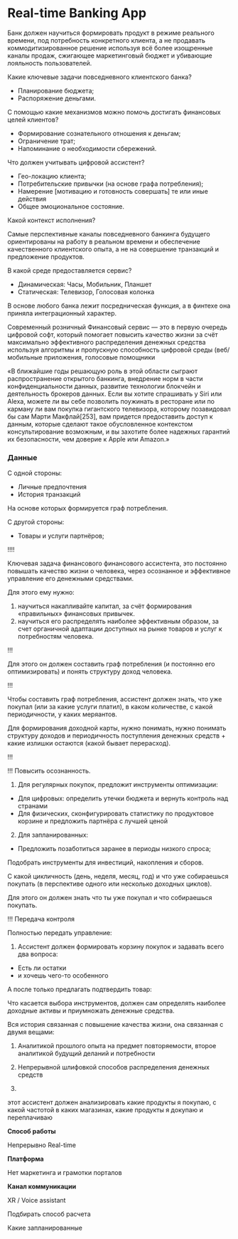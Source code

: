 # Real-time Banking App

Банк должен научиться формировать продукт в режиме реального времени, под потребность конкретного клиента, а не продавать коммодитизированное решение используя всё более изощренные каналы продаж, сжигающее маркетинговый бюджет и убивающие лояльность пользователей.

Какие ключевые задачи повседневного клиентского банка?

- Планирование бюджета;
- Распоряжение деньгами.

С помощью какие механизмов можно помочь достигать финансовых целей клиентов?

- Формирование сознательного отношения к деньгам;
- Ограничение трат;
- Напоминание о необходимости сбережений.

Что должен учитывать цифровой ассистент?

- Гео-локацию клиента;
- Потребительские привычки (на основе графа потребления);
- Намерение [мотивацию и готовность совершать] те или иные действия
- Общее эмоциональное состояние.

Какой контекст исполнения?

Самые перспективные каналы повседневного банкинга будущего ориентированы на работу в реальном времени и обеспечение качественного клиентского опыта, а не на совершение транзакций и предложение продуктов.

В какой среде предоставляется сервис?

- Динамическая: Часы, Мобильник, Планшет
- Статическая: Телевизор, Голосовая колонка

В основе любого банка лежит посредническая функция, а в финтехе она приняла интеграционный характер.

Современный розничный Финансовый сервис — это в первую очередь цифровой софт, который помогает повысить качество жизни за счёт максимально эффективного распределения денежных средства используя алгоритмы и пропускную способность цифровой среды (веб/мобильные приложения, голосовые помощники

«В ближайшие годы решающую роль в этой области сыграют распространение открытого банкинга, внедрение норм в части конфиденциальности данных, развитие технологии блокчейн и деятельность брокеров данных. Если вы хотите спрашивать у Siri или Alexa, можете ли вы себе позволить поужинать в ресторане или по карману ли вам покупка гигантского телевизора, которому позавидовал бы сам Марти Макфлай[253], вам придется предоставить доступ к данным, которые сделают такое обусловленное контекстом консультирование возможным, и вы захотите более надежных гарантий их безопасности, чем доверие к Apple или Amazon.»

### Данные

С одной стороны:

- Личные предпочтения
- История транзакций

На основе которых формируется граф потребления.

С другой стороны:

- Товары и услуги партнёров;

!!!!

Ключевая задача финансового финансового ассистента, это постоянно повышать качество жизни о человека, через осознанное и эффективное управление его денежными средствами.

Для этого ему нужно:

1. научиться накапливайте капитал, за счёт формирования «правильных» финансовых привычек.
2. научиться его распределять наиболее эффективным образом, за счет органичной адаптации доступных на рынке товаров и услуг к потребностям человека.

!!!

Для этого он должен составить граф потребления (и постоянно его оптимизировать) и понять структуру доход человека.

!!!

Чтобы составить граф потребления, ассистент должен знать, что уже покупал (или за какие услуги платил), в каком количестве, с какой периодичности, у каких меряантов.

Для формирования доходной карты, нужно понимать, нужно понимать структуру доходов и периодичность поступления денежных средств + какие излишки остаются (какой бывает перерасход).

!!!

!!! Повысить осознанность.

1. Для регулярных покупок, предложит инструменты оптимизации:

- Для цифровых: определить утечки бюджета и вернуть контроль над странами
- Для физических, сконфигурировать статистику по продуктовое корзине и предложить партнёра с лучшей ценой

2. Для запланированных:

- Предложить позаботиться заранее в периоды низкого спроса;

Подобрать инструменты для инвестиций, накопления и сборов.

С какой цикличность (день, неделя, месяц, год) и что уже собираешься покупать (в перспективе одного или несколько доходных циклов).

Для этого он должен знать что ты уже покупал и что собираешься покупать.

!!! Передача контроля

Полностью передать управление:

1. Ассистент должен формировать корзину покупок и задавать всего два вопроса:

- Есть ли остатки
- и хочешь чего-то особенного

А после только предлагать подтвердить товар:

Что касается выбора инструментов, должен сам определять наиболее доходные активы и приумножать денежные средства.

Вся история связанная с повышение качества жизни, она связанная с двумя вещами:

1. Аналитикой прошлого опыта на предмет повторяемости, второе аналитикой будущий деланий и потребности

1. Непрерывной шлифовкой способов распределения денежных средств

2.

этот ассистент должен анализировать какие продукты я покупаю, с какой частотой в каких магазинах, какие продукты я докупаю и переплачиваю

**Способ работы**

Непрерывно Real-time

**Платформа**

Нет маркетинга и грамотки порталов

**Канал коммуникации**

XR / Voice assistant

Подбирать способ расчета

Какие запланированные